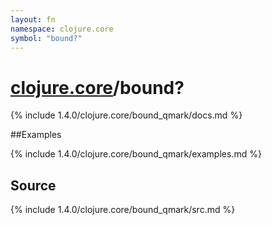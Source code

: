 ```yaml
---
layout: fn
namespace: clojure.core
symbol: "bound?"
---
```


# [clojure.core](../)/bound?

{% include 1.4.0/clojure.core/bound_qmark/docs.md %}

##Examples

{% include 1.4.0/clojure.core/bound_qmark/examples.md %}
## Source
{% include 1.4.0/clojure.core/bound_qmark/src.md %}

